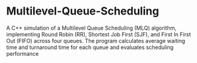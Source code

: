 # Multilevel-Queue-Scheduling
A C++ simulation of a Multilevel Queue Scheduling (MLQ) algorithm, implementing Round Robin (RR), Shortest Job First (SJF), and First In First Out (FIFO) across four queues. The program calculates average waiting time and turnaround time for each queue and evaluates scheduling performance

